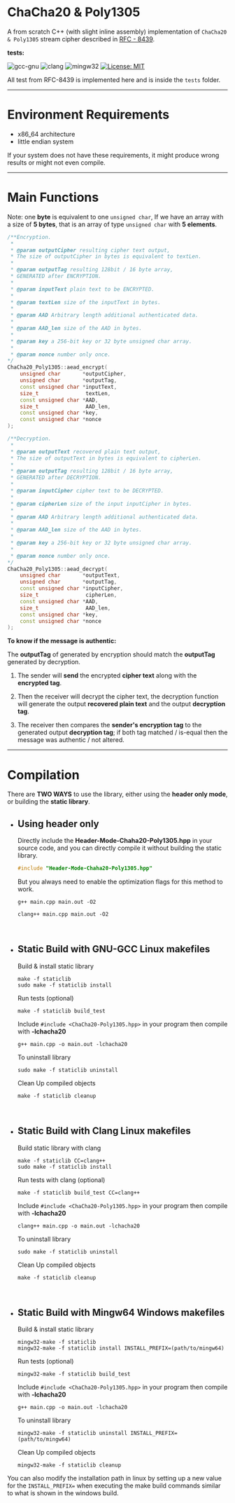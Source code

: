 # ChaCha20 & Poly1305

A from scratch C++ (with slight inline assembly) implementation of ```ChaCha20 & Poly1305``` stream cipher described in [RFC - 8439](https://www.rfc-editor.org/info/rfc8439).

**tests:**

![gcc-gnu](https://github.com/mrdcvlsc/ChaCha20-Poly1305/actions/workflows/gcc-gnu.yml/badge.svg)
![clang](https://github.com/mrdcvlsc/ChaCha20-Poly1305/actions/workflows/clang.yml/badge.svg)
![mingw32](https://github.com/mrdcvlsc/ChaCha20-Poly1305/actions/workflows/mingw32.yml/badge.svg)
[![License: MIT](https://img.shields.io/badge/License-MIT-green.svg)](https://opensource.org/licenses/MIT)

All test from RFC-8439 is implemented here and is inside the ```tests``` folder.

-----

# Environment Requirements
- x86_64 architecture
- little endian system

If your system does not have these requirements, it might produce wrong results or might not even compile.

-----

# Main Functions

Note: one **byte** is equivalent to one ```unsigned char```, If we have an array with a size of **5 bytes**, that is an array of type ```unsigned char``` with **5 elements**.

```c++
/**Encryption.
 * 
 * @param outputCipher resulting cipher text output, 
 * The size of outputCipher in bytes is equivalent to textLen.
 * 
 * @param outputTag resulting 128bit / 16 byte array,
 * GENERATED after ENCRYPTION.
 * 
 * @param inputText plain text to be ENCRYPTED.
 * 
 * @param textLen size of the inputText in bytes.
 * 
 * @param AAD Arbitrary length additional authenticated data.
 * 
 * @param AAD_len size of the AAD in bytes.
 * 
 * @param key a 256-bit key or 32 byte unsigned char array.
 * 
 * @param nonce number only once.
*/
ChaCha20_Poly1305::aead_encrypt(
    unsigned char       *outputCipher,
    unsigned char       *outputTag,
    const unsigned char *inputText,
    size_t               textLen,
    const unsigned char *AAD,
    size_t               AAD_len,
    const unsigned char *key,
    const unsigned char *nonce
);

/**Decryption.
 * 
 * @param outputText recovered plain text output, 
 * The size of outputText in bytes is equivalent to cipherLen.
 * 
 * @param outputTag resulting 128bit / 16 byte array,
 * GENERATED after DECRYPTION.
 * 
 * @param inputCipher cipher text to be DECRYPTED.
 * 
 * @param cipherLen size of the input inputCipher in bytes.
 * 
 * @param AAD Arbitrary length additional authenticated data.
 * 
 * @param AAD_len size of the AAD in bytes.
 * 
 * @param key a 256-bit key or 32 byte unsigned char array.
 * 
 * @param nonce number only once.
*/
ChaCha20_Poly1305::aead_decrypt(
    unsigned char       *outputText,
    unsigned char       *outputTag,
    const unsigned char *inputCipher,
    size_t               cipherLen,
    const unsigned char *AAD,
    size_t               AAD_len,
    const unsigned char *key,
    const unsigned char *nonce
);
```

**To know if the message is authentic:**

The **outputTag** of generated by encryption should match the **outputTag** generated by decryption.

1. The sender will **send** the encrypted **cipher text** along with the **encrypted tag**.

2. Then the receiver will decrypt the cipher text, the decryption function will generate the output **recovered plain text** and the output **decryption tag**.

3. The receiver then compares the **sender's encryption tag** to the generated output **decryption tag**; if both tag matched / is-equal then the message was authentic / not altered.

-----


# Compilation

There are **TWO WAYS** to use the library, either using the **header only mode**, or building the **static library**.

- ## **Using header only**

    Directly include the **Header-Mode-Chaha20-Poly1305.hpp** in your source code, and you can directly compile it without building the static library.

    ```c++
    #include "Header-Mode-Chaha20-Poly1305.hpp"
    ```

    But you always need to enable the optimization flags for this method to work.

    ```shell
    g++ main.cpp main.out -O2
    ```

    ```shell
    clang++ main.cpp main.out -O2
    ```

<br>

- ## **Static Build with GNU-GCC Linux makefiles**

    Build & install static library
    ```shell
    make -f staticlib
    sudo make -f staticlib install
    ```

    Run tests (optional)
    ```
    make -f staticlib build_test
    ```

    Include ```#include <ChaCha20-Poly1305.hpp>``` in your program then compile with **-lchacha20**

    ```
    g++ main.cpp -o main.out -lchacha20
    ```

    To uninstall library
    ```
    sudo make -f staticlib uninstall
    ```

    Clean Up compiled objects
    ```
    make -f staticlib cleanup
    ```

<br>

- ## **Static Build with Clang Linux makefiles**

    Build static library with clang
    ```shell
    make -f staticlib CC=clang++
    sudo make -f staticlib install
    ```

    Run tests with clang (optional)
    ```
    make -f staticlib build_test CC=clang++
    ```

    Include ```#include <ChaCha20-Poly1305.hpp>``` in your program then compile with **-lchacha20**

    ```
    clang++ main.cpp -o main.out -lchacha20
    ```

    To uninstall library
    ```
    sudo make -f staticlib uninstall
    ```

    Clean Up compiled objects
    ```
    make -f staticlib cleanup
    ```

<br>

- ## **Static Build with Mingw64 Windows makefiles**
    
    Build & install static library
    ```shell
    mingw32-make -f staticlib
    mingw32-make -f staticlib install INSTALL_PREFIX=(path/to/mingw64)
    ```

    Run tests (optional)
    ```
    mingw32-make -f staticlib build_test
    ```

    Include ```#include <ChaCha20-Poly1305.hpp>``` in your program then compile with **-lchacha20**

    ```
    g++ main.cpp -o main.out -lchacha20
    ```

    To uninstall library
    ```
    mingw32-make -f staticlib uninstall INSTALL_PREFIX=(path/to/mingw64)
    ```

    Clean Up compiled objects
    ```
    mingw32-make -f staticlib cleanup
    ```

You can also modify the installation path in linux by setting up a new value for the ```INSTALL_PREFIX=``` when executing the make build commands similar to what is shown in the windows build.